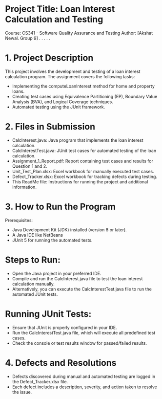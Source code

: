 # Project Title: Loan Interest Calculation and Testing
Course: CS341 - Software Quality Assurance and Testing
Author: [Akshat Newal. Group 9]
.
.
.
.
.
# 1. Project Description
This project involves the development and testing of a loan interest calculation program. The assignment covers the following tasks:

- Implementing the computeLoanInterest method for home and property loans.
- Creating test cases using Equivalence Partitioning (EP), Boundary Value Analysis (BVA), and Logical Coverage techniques.
- Automated testing using the JUnit framework.
  
# 2. Files in Submission
- CalcInterest.java: Java program that implements the loan interest calculation.
- CalcInterestTest.java: JUnit test cases for automated testing of the loan calculation.
- Assignment_1_Report.pdf: Report containing test cases and results for Question 1 and 2.
- Unit_Test_Plan.xlsx: Excel workbook for manually executed test cases.
- Defect_Tracker.xlsx: Excel workbook for tracking defects during testing.
- This ReadMe file: Instructions for running the project and additional information.

# 3. How to Run the Program
  Prerequisites:

- Java Development Kit (JDK) installed (version 8 or later).
- A Java IDE like NetBeans 
- JUnit 5 for running the automated tests.

# Steps to Run:
- Open the Java project in your preferred IDE.
- Compile and run the CalcInterest.java file to test the loan interest calculation manually.
- Alternatively, you can execute the CalcInterestTest.java file to run the automated JUnit tests.

# Running JUnit Tests:

- Ensure that JUnit is properly configured in your IDE.
- Run the CalcInterestTest.java file, which will execute all predefined test cases.
- Check the console or test results window for passed/failed results.

# 4. Defects and Resolutions
- Defects discovered during manual and automated testing are logged in the Defect_Tracker.xlsx file.
- Each defect includes a description, severity, and action taken to resolve the issue.
